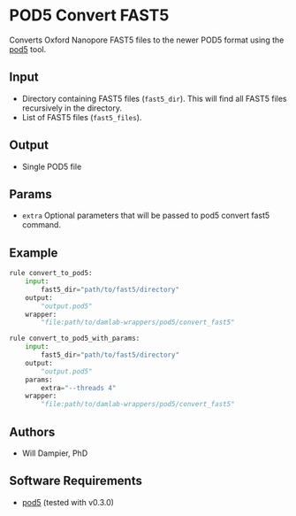 # POD5 Convert FAST5

Converts Oxford Nanopore FAST5 files to the newer POD5 format using the [pod5](https://github.com/nanoporetech/pod5-file-format) tool.

## Input
- Directory containing FAST5 files (`fast5_dir`). This will find all FAST5 files recursively in the directory.
- List of FAST5 files (`fast5_files`).

## Output
- Single POD5 file

## Params
* `extra`
    Optional parameters that will be passed to pod5 convert fast5 command.

## Example
```python
rule convert_to_pod5:
    input:
        fast5_dir="path/to/fast5/directory"
    output:
        "output.pod5"
    wrapper:
        "file:path/to/damlab-wrappers/pod5/convert_fast5"

rule convert_to_pod5_with_params:
    input:
        fast5_dir="path/to/fast5/directory"
    output:
        "output.pod5"
    params:
        extra="--threads 4"
    wrapper:
        "file:path/to/damlab-wrappers/pod5/convert_fast5"
```

## Authors
* Will Dampier, PhD

## Software Requirements
* [pod5](https://github.com/nanoporetech/pod5-file-format) (tested with v0.3.0) 